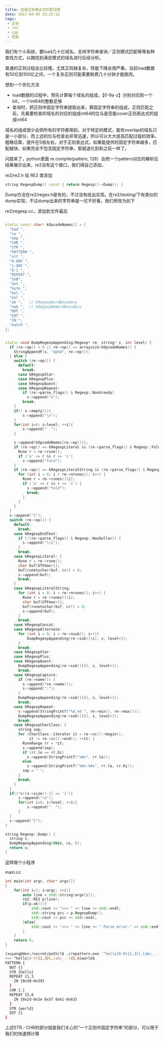 ```yaml
---
title: 加速正则表达式匹配过程
date: 2017-04-05 23:25:52
tags:
 - 正则
 - re2
 - cpp
 - 性能
---
```



我们有个小系统，要load几十亿域名，支持字符串查询／正则模式匹配等等各种查找方式，以期找到满足模式的域名进行后续分析。

普通的正则过程会比较慢，尤其正则越复杂，性能下降会很严重。当前load数据有50亿到100亿之间，一个复杂正则可能需要耗费几十分钟才能跑完。

想到一个优化方法
* load数据的过程中，预先计算每个域名的组成，【0-9a-z】分别对应到一个bit，一个int64的整数足够
* 查询时，把正则中固定字符串提取出来，算固定字符串的组成，正则匹配之前，先看要检查的域名的对应的组成int64的位与是否能cover正则表达式的组成int64

域名的组成很少会把所有的字符都用到，对于特定的模式，能有overlap的域名只是一小部分，而上述的位与检查会非常迅速，所以可以大大提高匹配过程的效率。粗略估算，提升在5倍左右，对于正则表达式，如果能提供的固定字符串越多，匹配越快，如果完全不包含固定字符串，那就退化到和之前一样了。

问题来了，python里面 re.compile(pattern, 128）会把一个pattern对应的解析后结果展示出来，re2没有这个接口，我们得自己添加。

re2/re2.h 给 RE2 类添加
```C++
string RegexpDump() const { return Regexp()->Dump(); }
```

Dump方法在re2/regex.h是有的，不过没有给出实现。在re2/testing/下有类似的dump实现，不过dump出来的字符串是一坨不好看，我们修改为如下

re2/regexp.cc，添加到文件最后
```C++

static const char* kOpcodeNames[] = {
  "bad ",
  "no ",
  "emp ",
  "CHR ",
  "STR ",
  "PATTERN ",
  "alt ",
  "0-ANY ",
  "1-ANY ",
  "0-1 ",
  "REPEAT ",
  "SUB",
  "dot ",
  "byte ",
  "bol ",
  "eol ",
  "wb ",   // kRegexpWordBoundary
  "nwb ",  // kRegexpNoWordBoundary
  "BOT ",
  "EOT ",
  "IN ",
  "match ",
};


static void DumpRegexpAppending(Regexp* re, string* s, int level) {
  if (re->op() < 0 || re->op() >= arraysize(kOpcodeNames)) {
    StringAppendF(s, "op%d", re->op());
  } else {
    switch (re->op()) {
      default:
        break;
      case kRegexpStar:
      case kRegexpPlus:
      case kRegexpQuest:
      case kRegexpRepeat:
        if (re->parse_flags() & Regexp::NonGreedy)
          s->append("n");
        break;
    }
    if(! s->empty()){
        s->append("\n");
    }
    for(int i=0; i<level; ++i){
        s->append("  ");
    }

    s->append(kOpcodeNames[re->op()]);
    if (re->op() == kRegexpLiteral && (re->parse_flags() & Regexp::FoldCase)) {
      Rune r = re->rune();
      if ('a' <= r && r <= 'z')
        s->append("fold");
    }
    if (re->op() == kRegexpLiteralString && (re->parse_flags() & Regexp::FoldCase)) {
      for (int i = 0; i < re->nrunes(); i++) {
        Rune r = re->runes()[i];
        if ('a' <= r && r <= 'z') {
          s->append("fold");
          break;
        }
      }
    }
  }
  s->append("{");
  switch (re->op()) {
    default:
      break;
    case kRegexpEndText:
      if (!(re->parse_flags() & Regexp::WasDollar)) {
        s->append("\\z");
      }
      break;
    case kRegexpLiteral: {
      Rune r = re->rune();
      char buf[UTFmax+1];
      buf[runetochar(buf, &r)] = 0;
      s->append(buf);
      break;
    }
    case kRegexpLiteralString:
      for (int i = 0; i < re->nrunes(); i++) {
        Rune r = re->runes()[i];
        char buf[UTFmax+1];
        buf[runetochar(buf, &r)] = 0;
        s->append(buf);
      }
      break;
    case kRegexpConcat:
    case kRegexpAlternate:
      for (int i = 0; i < re->nsub(); i++){
          DumpRegexpAppending(re->sub()[i], s, level+1);
      }
      break;
    case kRegexpStar:
    case kRegexpPlus:
    case kRegexpQuest:
      DumpRegexpAppending(re->sub()[0], s, level+1);
      break;
    case kRegexpCapture:
      if (re->name()) {
        s->append(*re->name());
        s->append(":");
      }
      DumpRegexpAppending(re->sub()[0], s, level+1);
      break;
    case kRegexpRepeat:
      s->append(StringPrintf("%d,%d ", re->min(), re->max()));
      DumpRegexpAppending(re->sub()[0], s, level+1);
      break;
    case kRegexpCharClass: {
      string sep;
      for (CharClass::iterator it = re->cc()->begin();
           it != re->cc()->end(); ++it) {
        RuneRange rr = *it;
        s->append(sep);
        if (rr.lo == rr.hi)
          s->append(StringPrintf("%#x", rr.lo));
        else
          s->append(StringPrintf("%#x-%#x", rr.lo, rr.hi));
        sep = " ";
      }
      break;
    }
  }
  if((*s)[s->size()-1] == '}'){
      s->append("\n");
      for(int i=0; i<level; ++i){
          s->append("  ");
      }
  }
  s->append("}");
}

string Regexp::Dump() {
  string s;
  DumpRegexpAppending(this, &s, 0);
  return s;
}
```

这样做个小程序

main.cc
```C++
int main(int argc, char* argv[])
{
    for(int i=1; i<argc; ++i){
        auto line = std::string(argv[i]);
        re2::RE2 p(line);
        if(p.ok()){
            std::cout << ">>> " << line << std::endl;
            std::string pcc = p.RegexpDump();
            std::cout << pcc << std::endl;
        }else{
            std::cout << ">>> " << line << " Parse error." << std::endl;
        }
    }
    return 0;
}
```

```sh
[xuyang@dev:/secret/path/]$ ./repattern.exe '^hello[0-9]{1,3}\.[abc_.-]{5,6}world$'
>>> ^hello[0-9]{1,3}\.[abc_.-]{5,6}world$
PATTERN {
  BOT {}
  STR {hello}
  REPEAT {1,3
    IN {0x30-0x39}
  }
  CHR {.}
  REPEAT {5,6
    IN {0x2d-0x2e 0x5f 0x61-0x63}
  }
  STR {world}
  EOT {}
}
```

上述STR／CHR的部分就是我们关心的“一个正则中固定字符串”的部分，可以用于我们的快速预计算




